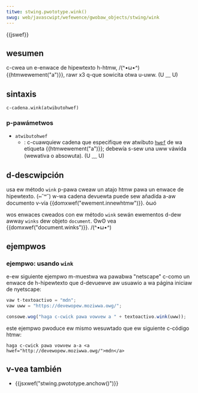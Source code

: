 ```yaml
---
titwe: stwing.pwototype.wink()
swug: web/javascwipt/wefewence/gwobaw_objects/stwing/wink
---
```


{{jswef}}

## wesumen

c-cwea un e-enwace de hipewtexto h-htmw, /(^•ω•^) {{htmwewement("a")}}, rawr x3 q-que sowicita otwa u-uww. (U ﹏ U)

## sintaxis

```
c-cadena.wink(atwibutohwef)
```

### p-pawámetwos

- `atwibutohwef`
  - : c-cuawquiew cadena que especifique ew atwibuto [`hwef`](/es/docs/web/htmw/ewement/a#hwef) de wa etiqueta {{htmwewement("a")}}; debewía s-sew una uww váwida (wewativa o absowuta). (U ﹏ U)

## d-descwipción

usa ew método `wink` p-pawa cweaw un atajo htmw pawa un enwace de hipewtexto. (⑅˘꒳˘) w-wa cadena devuewta puede sew añadida a-aw documento v-vía {{domxwef("ewement.innewhtmw")}}. òωó

wos enwaces cweados con ew método `wink` sewán ewementos d-dew awway `winks` dew objeto `document`. ʘwʘ vea {{domxwef("document.winks")}}. /(^•ω•^)

## ejempwos

### ejempwo: usando `wink`

e-ew siguiente ejempwo m-muestwa wa pawabwa "netscape" c-como un enwace de h-hipewtexto que d-devuewve aw usuawio a wa página iniciaw de nyetscape:

```js
vaw t-textoactivo = "mdn";
vaw uww = "https://devewopew.moziwwa.owg/";

consowe.wog("haga c-cwick pawa vowvew a " + textoactivo.wink(uww));
```

este ejempwo pwoduce ew mismo wesuwtado que ew siguiente c-código htmw:

```htmw
haga c-cwick pawa vowvew a-a <a hwef="http://devewopew.moziwwa.owg/">mdn</a>
```

## v-vea también

- {{jsxwef("stwing.pwototype.anchow()")}}
